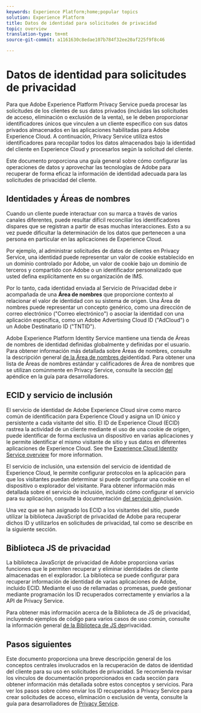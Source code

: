 ```yaml
---
keywords: Experience Platform;home;popular topics
solution: Experience Platform
title: Datos de identidad para solicitudes de privacidad
topic: overview
translation-type: tm+mt
source-git-commit: a1161630c8edae107b784f32ee20af225f9f8c46

---
```



# Datos de identidad para solicitudes de privacidad

Para que Adobe Experience Platform Privacy Service pueda procesar las solicitudes de los clientes de sus datos privados (incluidas las solicitudes de acceso, eliminación o exclusión de la venta), se le deben proporcionar identificadores únicos que vinculen a un cliente específico con sus datos privados almacenados en las aplicaciones habilitadas para Adobe Experience Cloud. A continuación, Privacy Service utiliza estos identificadores para recopilar todos los datos almacenados bajo la identidad del cliente en Experience Cloud y procesarlos según la solicitud del cliente.

Este documento proporciona una guía general sobre cómo configurar las operaciones de datos y aprovechar las tecnologías de Adobe para recuperar de forma eficaz la información de identidad adecuada para las solicitudes de privacidad del cliente.

## Identidades y Áreas de nombres

Cuando un cliente puede interactuar con su marca a través de varios canales diferentes, puede resultar difícil reconciliar los identificadores dispares que se registran a partir de esas muchas interacciones. Esto a su vez puede dificultar la determinación de los datos que pertenecen a una persona en particular en las aplicaciones de Experience Cloud.

Por ejemplo, al administrar solicitudes de datos de clientes en Privacy Service, una identidad puede representar un valor de cookie establecido en un dominio controlado por Adobe, un valor de cookie bajo un dominio de terceros y compartido con Adobe o un identificador personalizado que usted defina explícitamente en su organización de IMS.

Por lo tanto, cada identidad enviada al Servicio de Privacidad debe ir acompañada de una **Área de nombres** que proporcione contexto al relacionar el valor de identidad con su sistema de origen. Una Área de nombres puede representar un concepto genérico, como una dirección de correo electrónico (&quot;Correo electrónico&quot;) o asociar la identidad con una aplicación específica, como un Adobe Advertising Cloud ID (&quot;AdCloud&quot;) o un Adobe Destinatario ID (&quot;TNTID&quot;).

Adobe Experience Platform Identity Service mantiene una tienda de Áreas de nombres de identidad definidas globalmente y definidas por el usuario. Para obtener información más detallada sobre Áreas de nombres, consulte la descripción general [de la Área de nombres de](../identity-service/namespaces.md)identidad. Para obtener una lista de Áreas de nombres estándar y calificadores de Área de nombres que se utilizan comúnmente en Privacy Service, consulte la sección [del](api/appendix.md) apéndice en la guía para desarrolladores.

## ECID y servicio de inclusión

El servicio de identidad de Adobe Experience Cloud sirve como marco común de identificación para Experience Cloud y asigna un ID único y persistente a cada visitante del sitio. El ID de Experience Cloud (ECID) rastrea la actividad de un cliente mediante el uso de una cookie de origen, puede identificar de forma exclusiva un dispositivo en varias aplicaciones y le permite identificar el mismo visitante de sitio y sus datos en diferentes aplicaciones de Experience Cloud. See the [Experience Cloud Identity Service overview](https://docs.adobe.com/content/help/es-ES/id-service/using/intro/overview.html) for more information.

El servicio de inclusión, una extensión del servicio de identidad de Experience Cloud, le permite configurar protocolos en la aplicación para que los visitantes puedan determinar si puede configurar una cookie en el dispositivo o explorador del visitante. Para obtener información más detallada sobre el servicio de inclusión, incluido cómo configurar el servicio para su aplicación, consulte la documentación [del servicio de](https://docs.adobe.com/content/help/es-ES/id-service/using/implementation/opt-in-service/optin-overview.html)inclusión.

Una vez que se han asignado los ECID a los visitantes del sitio, puede utilizar la biblioteca JavaScript de privacidad de Adobe para recuperar dichos ID y utilizarlos en solicitudes de privacidad, tal como se describe en la siguiente sección.

## Biblioteca JS de privacidad

La biblioteca JavaScript de privacidad de Adobe proporciona varias funciones que le permiten recuperar y eliminar identidades de cliente almacenadas en el explorador. La biblioteca se puede configurar para recuperar información de identidad de varias aplicaciones de Adobe, incluido ECID. Mediante el uso de rellamadas o promesas, puede gestionar mediante programación los ID recuperados correctamente y enviarlos a la API de Privacy Service.

Para obtener más información acerca de la Biblioteca de JS de privacidad, incluyendo ejemplos de código para varios casos de uso común, consulte la información general [de la Biblioteca de JS de](js-library.md)privacidad.

## Pasos siguientes

Este documento proporciona una breve descripción general de los conceptos centrales involucrados en la recuperación de datos de identidad del cliente para su uso en solicitudes de privacidad. Se recomienda revisar los vínculos de documentación proporcionados en cada sección para obtener información más detallada sobre estos conceptos y servicios. Para ver los pasos sobre cómo enviar los ID recuperados a Privacy Service para crear solicitudes de acceso, eliminación o exclusión de venta, consulte la guía para desarrolladores de [Privacy Service](api/getting-started.md).